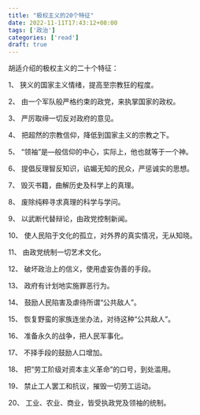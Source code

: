 ```yaml
---
title: "极权主义的20个特征"
date: 2022-11-11T17:43:12+08:00
tags: ['政治']
categories: ['read']
draft: true
---
```


胡适介绍的极权主义的二十个特征： 

1、
狭义的国家主义情绪，提高至宗教狂的程度。

2、
由一个军队般严格约束的政党，来执掌国家的政权。

3、
严厉取缔一切反对政府的意见。

4、
把超然的宗教信仰，降低到国家主义的宗教之下。

5、
“领袖”是—般信仰的中心，实际上，他也就等于一个神。

6、
提倡反理智反知识，谄媚无知的民众，严惩诚实的思想。

7、
毁灭书籍，曲解历史及科学上的真理。

8、
废除纯粹寻求真理的科学与学问。

9、
以武断代替辩论，由政党控制新闻。

10、
使人民陷于文化的孤立，对外界的真实情况，无从知晓。

11、
由政党统制一切艺术文化。

12、
破坏政治上的信义，使用虚妄伪善的手段。

13、
政府有计划地实施罪恶行为。

14、
鼓励人民陷害及虐待所谓“公共敌人”。

15、
恢复野蛮的家族连坐办法，对待这种“公共敌人”。

16、
准备永久的战争，把人民军事化。

17、
不择手段的鼓励人口增加。

18、
把“劳工阶级对资本主义革命”的口号，到处滥用。

19、
禁止工人罢工和抗议，摧毁一切劳工运动。

20、
工业、农业、商业，皆受执政党及领袖的统制。